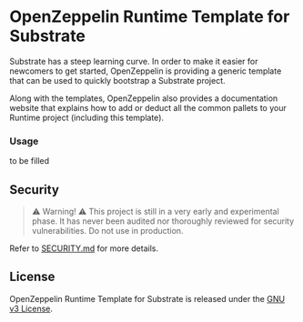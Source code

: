 # OpenZeppelin Runtime Template for Substrate

Substrate has a steep learning curve. In order to make it easier for newcomers to get started, OpenZeppelin is providing a generic template that can be used to quickly bootstrap a Substrate project.

Along with the templates, OpenZeppelin also provides a documentation website that explains how to add or deduct all the common pallets to your Runtime project (including this template).


### Usage
to be filled


## Security

> ⚠️ Warning! ⚠️
> This project is still in a very early and experimental phase. It has never been audited nor thoroughly reviewed for security vulnerabilities. Do not use in production.

Refer to [SECURITY.md](SECURITY.md) for more details.


## License

OpenZeppelin Runtime Template for Substrate is released under the [GNU v3 License](LICENSE).










